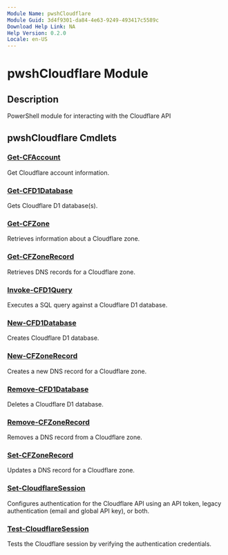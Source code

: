 ```yaml
---
Module Name: pwshCloudflare
Module Guid: 3d4f9301-da84-4e63-9249-493417c5589c
Download Help Link: NA
Help Version: 0.2.0
Locale: en-US
---
```


# pwshCloudflare Module
## Description
PowerShell module for interacting with the Cloudflare API

## pwshCloudflare Cmdlets
### [Get-CFAccount](Get-CFAccount.md)
Get Cloudflare account information.

### [Get-CFD1Database](Get-CFD1Database.md)
Gets Cloudflare D1 database(s).

### [Get-CFZone](Get-CFZone.md)
Retrieves information about a Cloudflare zone.

### [Get-CFZoneRecord](Get-CFZoneRecord.md)
Retrieves DNS records for a Cloudflare zone.

### [Invoke-CFD1Query](Invoke-CFD1Query.md)
Executes a SQL query against a Cloudflare D1 database.

### [New-CFD1Database](New-CFD1Database.md)
Creates Cloudflare D1 database.

### [New-CFZoneRecord](New-CFZoneRecord.md)
Creates a new DNS record for a Cloudflare zone.

### [Remove-CFD1Database](Remove-CFD1Database.md)
Deletes a Cloudflare D1 database.

### [Remove-CFZoneRecord](Remove-CFZoneRecord.md)
Removes a DNS record from a Cloudflare zone.

### [Set-CFZoneRecord](Set-CFZoneRecord.md)
Updates a DNS record for a Cloudflare zone.

### [Set-CloudflareSession](Set-CloudflareSession.md)
Configures authentication for the Cloudflare API using an API token, legacy authentication (email and global API key), or both.

### [Test-CloudflareSession](Test-CloudflareSession.md)
Tests the Cloudflare session by verifying the authentication credentials.


